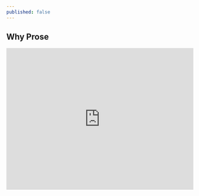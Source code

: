 ```yaml
---
published: false
---
```

## Why Prose

<iframe width="490" height="370" src="https://www.youtube.com/embed/Dv2ZUvH-pho" frameborder="0" allowfullscreen="allowfullscreen" data-link="https://www.youtube.com/watch?v=Dv2ZUvH-pho"></iframe>

